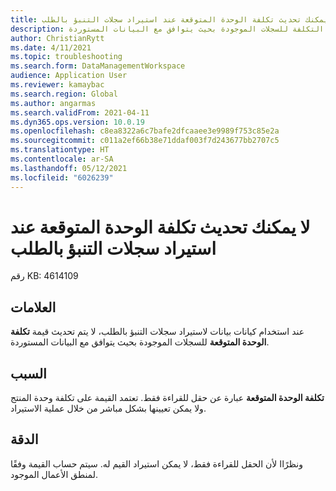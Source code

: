 ```yaml
---
title: لا يمكنك تحديث تكلفة الوحدة المتوقعة عند استيراد سجلات التنبؤ بالطلب
description: عند استخدام كيانات بيانات لاستيراد سجلات التنبؤ بالطلب، لا يتم تحديث سعر التكلفة للسجلات الموجودة بحيث يتوافق مع البيانات المستوردة.
author: ChristianRytt
ms.date: 4/11/2021
ms.topic: troubleshooting
ms.search.form: DataManagementWorkspace
audience: Application User
ms.reviewer: kamaybac
ms.search.region: Global
ms.author: angarmas
ms.search.validFrom: 2021-04-11
ms.dyn365.ops.version: 10.0.19
ms.openlocfilehash: c8ea8322a6c7bafe2dfcaaee3e9989f753c85e2a
ms.sourcegitcommit: c011a2ef66b38e71ddaf003f7d243677bb2707c5
ms.translationtype: HT
ms.contentlocale: ar-SA
ms.lasthandoff: 05/12/2021
ms.locfileid: "6026239"
---
```

# <a name="you-cant-update-the-forecasted-unit-cost-when-you-import-demand-forecast-records"></a>لا يمكنك تحديث تكلفة الوحدة المتوقعة عند استيراد سجلات التنبؤ بالطلب

رقم KB: 4614109

## <a name="symptoms"></a>العلامات

عند استخدام كيانات بيانات لاستيراد سجلات التنبؤ بالطلب، لا يتم تحديث قيمة **تكلفة الوحدة المتوقعة** للسجلات الموجودة بحيث يتوافق مع البيانات المستوردة.

## <a name="cause"></a>السبب

**تكلفة الوحدة المتوقعة** عبارة عن حقل للقراءة فقط. تعتمد القيمة على تكلفة وحدة المنتج ولا يمكن تعيينها بشكل مباشر من خلال عملية الاستيراد.

## <a name="resolution"></a>الدقة

ونظرًاا لأن الحقل للقراءة فقط، لا يمكن استيراد القيم له. سيتم حساب القيمة وفقًا لمنطق الأعمال الموجود.
